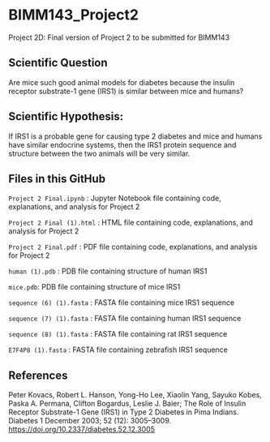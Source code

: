 # BIMM143_Project2
Project 2D: Final version of Project 2 to be submitted for BIMM143

## Scientific Question
Are mice such good animal models for diabetes because the insulin receptor substrate-1 gene (IRS1) is similar between mice and humans?

## Scientific Hypothesis: 
If IRS1 is a probable gene for causing type 2 diabetes and mice and humans have similar endocrine systems, then the IRS1 protein sequence and structure between the two animals will be very similar.

## Files in this GitHub
`Project 2 Final.ipynb` : Jupyter Notebook file containing code, explanations, and analysis for Project 2

`Project 2 Final (1).html` : HTML file containing code, explanations, and analysis for Project 2

`Project 2 Final.pdf` : PDF file containing code, explanations, and analysis for Project 2

`human (1).pdb` : PDB file containing structure of human IRS1

`mice.pdb`: PDB file containing structure of mice IRS1

`sequence (6) (1).fasta` : FASTA file containing mice IRS1 sequence

`sequence (7) (1).fasta` : FASTA file containing human IRS1 sequence

`sequence (8) (1).fasta` : FASTA file containing rat IRS1 sequence

`E7F4P8 (1).fasta` : FASTA file containing zebrafish IRS1 sequence

## References
Peter Kovacs, Robert L. Hanson, Yong-Ho Lee, Xiaolin Yang, Sayuko Kobes, Paska A. Permana, Clifton Bogardus, Leslie J. Baier; The Role of Insulin Receptor Substrate-1 Gene (IRS1) in Type 2 Diabetes in Pima Indians. Diabetes 1 December 2003; 52 (12): 3005–3009. https://doi.org/10.2337/diabetes.52.12.3005

